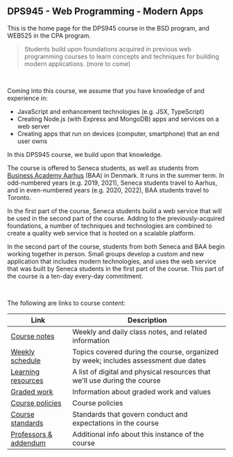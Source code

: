 ## DPS945 - Web Programming - Modern Apps

This is the home page for the DPS945 course in the BSD program, and WEB525 in the CPA program.

> Students build upon foundations acquired in previous web programming courses to learn concepts and techniques for building modern applications. (more to come)

<br>

Coming into this course, we assume that you have knowledge of and experience in:
* JavaScript and enhancement technologies (e.g. JSX, TypeScript)
* Creating Node.js (with Express and MongoDB) apps and services on a web server
* Creating apps that run on devices (computer, smartphone) that an end user owns

In this DPS945 course, we build upon that knowledge. 

The course is offered to Seneca students, as well as students from <a href="https://www.baaa.dk/" target="_blank">Business Academy Aarhus</a> (BAA) in Denmark. It runs in the summer term. In odd-numbered years (e.g. 2019, 2021), Seneca students travel to Aarhus, and in even-numbered years (e.g. 2020, 2022), BAA students travel to Toronto. 

In the first part of the course, Seneca students build a web service that will be used in the second part of the course. Adding to the previously-acquired foundations, a number of techniques and technologies are combined to create a quality web service that is hosted on a scalable platform. 

In the second part of the course, students from both Seneca and BAA begin working together in person. Small groups develop a custom and new application that includes modern technologies, and uses the web service that was built by Seneca students in the first part of the course. This part of the course is a ten-day every-day commitment. 

<br>

The following are links to course content:

| Link | Description |
| ---- | ----------- |
| [Course notes](notes/) | Weekly and daily class notes, and related information |
| [Weekly schedule](weekly-schedule) | Topics covered during the course, organized by week; includes assessment due dates |
| [Learning resources](resources) | A list of digital and physical resources that we'll use during the course |
| [Graded work](graded-work) | Information about graded work and values |
| [Course policies](policies) | Course policies |
| [Course standards](standards) | Standards that govern conduct and expectations in the course |
| [Professors & addendum](professor) | Additional info about this instance of the course |

<br>
